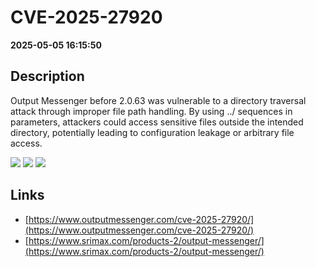 # CVE-2025-27920

**2025-05-05 16:15:50**

## Description
Output Messenger before 2.0.63 was vulnerable to a directory traversal attack through improper file path handling. By using ../ sequences in parameters, attackers could access sensitive files outside the intended directory, potentially leading to configuration leakage or arbitrary file access.

![](https://img.shields.io/static/v1?label=Score&message=9.8&color=red)
![](https://img.shields.io/static/v1?label=Severity&message=CRITICAL&color=red)
![](https://img.shields.io/static/v1?label=CWE&message=Traversal&color=green)

## Links
- [https://www.outputmessenger.com/cve-2025-27920/](https://www.outputmessenger.com/cve-2025-27920/)
- [https://www.srimax.com/products-2/output-messenger/](https://www.srimax.com/products-2/output-messenger/)
